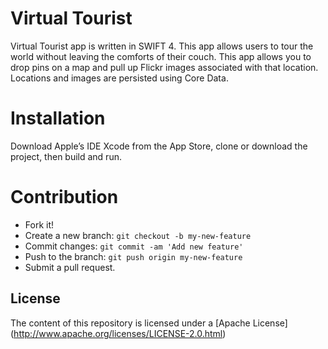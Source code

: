 # Virtual Tourist

Virtual Tourist app is written in SWIFT 4. This app allows users to tour the world without leaving the comforts of their couch. This app allows you to drop pins on a map and pull up Flickr images associated with that location. Locations and images are persisted using Core Data.


# Installation
Download Apple’s IDE Xcode from the App Store, clone or download the  project, then build and run.

# Contribution

  - Fork it!
  - Create a new branch: `git checkout -b my-new-feature`
  - Commit changes: `git commit -am 'Add new feature'`
  - Push to the branch: `git push origin my-new-feature`
  - Submit a pull request.

License
----
The content of this repository is licensed under a [Apache License] (http://www.apache.org/licenses/LICENSE-2.0.html)

